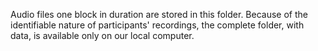 Audio files one block in duration are stored in this folder. Because of the identifiable nature of participants' recordings, the complete folder, with data, is available only on our local computer.
